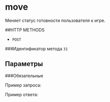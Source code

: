 # move

Меняет статус готовности пользователя к игре.

##HTTP METHODS
* `POST`

###Идентификатор метода
`31`

## Параметры

###Обязательные
    


Пример запроса:


Пример ответа:
